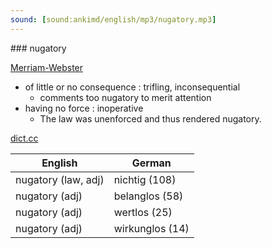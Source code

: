 ```yaml
---
sound: [sound:ankimd/english/mp3/nugatory.mp3]
---
```


\### nugatory

[Merriam-Webster](https://www.merriam-webster.com/dictionary/nugatory)

- of little or no consequence : trifling, inconsequential
    - comments too nugatory to merit attention
- having no force : inoperative
    - The law was unenforced and thus rendered nugatory.

[dict.cc](https://www.dict.cc/nugatory)

| English        | German       |
| -------------- | ------------ |
| nugatory (law, adj) | nichtig (108) |
| nugatory (adj) | belanglos (58) |
| nugatory (adj) | wertlos (25) |
| nugatory (adj) | wirkunglos (14) |
